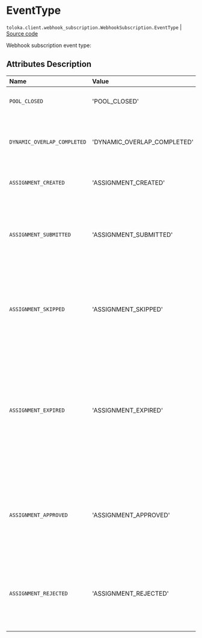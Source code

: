 # EventType
`toloka.client.webhook_subscription.WebhookSubscription.EventType` | [Source code](https://github.com/Toloka/toloka-kit/blob/v0.1.26/src/client/webhook_subscription.py#L22)

Webhook subscription event type:

## Attributes Description

| Name | Value | Description |
| :------| :-----------| :----------| 
`POOL_CLOSED`|'POOL_CLOSED'|<p>The pool is closed.</p>
`DYNAMIC_OVERLAP_COMPLETED`|'DYNAMIC_OVERLAP_COMPLETED'|<p>There is an aggregated estimate for dynamic overlap.</p>
`ASSIGNMENT_CREATED`|'ASSIGNMENT_CREATED'|<p>Task created.</p>
`ASSIGNMENT_SUBMITTED`|'ASSIGNMENT_SUBMITTED'|<p>The task has been completed and is waiting for acceptance by the customer.</p>
`ASSIGNMENT_SKIPPED`|'ASSIGNMENT_SKIPPED'|<p>The task was taken to work, but the performer missed it and will not return to it.</p>
`ASSIGNMENT_EXPIRED`|'ASSIGNMENT_EXPIRED'|<p>The task was taken to work, but the performer did not have time to complete it in the allotted time or refused it before the end of the term.</p>
`ASSIGNMENT_APPROVED`|'ASSIGNMENT_APPROVED'|<p>The task was performed by the performer and confirmed by the customer.</p>
`ASSIGNMENT_REJECTED`|'ASSIGNMENT_REJECTED'|<p>The task was completed by the performer, but rejected by the customer.</p>
